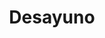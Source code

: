 ---
title: Desayuno
image: ../assets/assets/article-5.jpeg
precio: $3000
description: Se entrega envuelto con moño y tags con frases a eleccion, se pueden agregar mini globos con forma de corazon
---